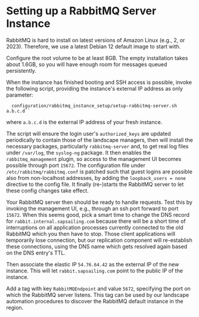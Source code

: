 # Setting up a RabbitMQ Server Instance

RabbitMQ is hard to install on latest versions of Amazon Linux (e.g., 2, or 2023). Therefore, we use a latest Debian 12 default image to start with.

Configure the root volume to be at least 8GB. The empty installation takes about 1.6GB, so you will have enough room for messages queued persistently.

When the instance has finished booting and SSH access is possible, invoke the following script, providing the instance's external IP address as only parameter:
```
  configuration/rabbitmq_instance_setup/setup-rabbitmq-server.sh a.b.c.d``
```
where ``a.b.c.d`` is the external IP address of your fresh instance.

The script will ensure the login user's ``authorized_keys`` are updated periodically to contain those of the landscape managers, then will install the necessary packages, particularly ``rabbitmq-server`` and, to get real log files under ``/var/log``, the ``syslog-ng`` package. It then enables the ``rabbitmq_management`` plugin, so access to the management UI becomes possible through port ``15672``. The configuration file under ``/etc/rabbitmq/rabbitmq.conf`` is patched such that guest logins are possible also from non-localhost addresses, by adding the ``loopback_users = none`` directive to the config file. It finally (re-)starts the RabbitMQ server to let these config changes take effect.

Your RabbitMQ server then should be ready to handle requests. Test this by invoking the management UI, e.g., through an ssh port forward to port ``15672``. When this seems good, pick a smart time to change the DNS record for ``rabbit.internal.sapsailing.com`` because there will be a short time of interruptions on all application processes currently connected to the old RabbitMQ which you then have to stop. Those client applications will temporarily lose connection, but our replication component will re-establish these connections, using the DNS name which gets resolved again based on the DNS entry's TTL.

Then associate the elastic IP ``54.76.64.42`` as the external IP of the new instance. This will let ``rabbit.sapsailing.com`` point to the public IP of the instance.

Add a tag with key ``RabbitMQEndpoint`` and value ``5672``, specifying the port on which the RabbitMQ server listens. This tag can be used by our landscape automation procedures to discover the RabbitMQ default instance in the region.
